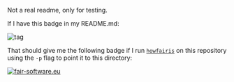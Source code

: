 Not a real readme, only for testing.

If I have this badge in my README.md:

![tag](https://img.shields.io/cran/l/GGIR)

That should give me the following badge if I run [``howfairis``](https://pypi.org/project/howfairis/) on this repository using the ``-p`` flag to point it to this directory:

[![fair-software.eu](https://img.shields.io/badge/fair--software.eu-%E2%97%8F%20%20%E2%97%8F%20%20%E2%97%8F%20%20%E2%97%8B%20%20%E2%97%8B-orange)](https://fair-software.eu)
